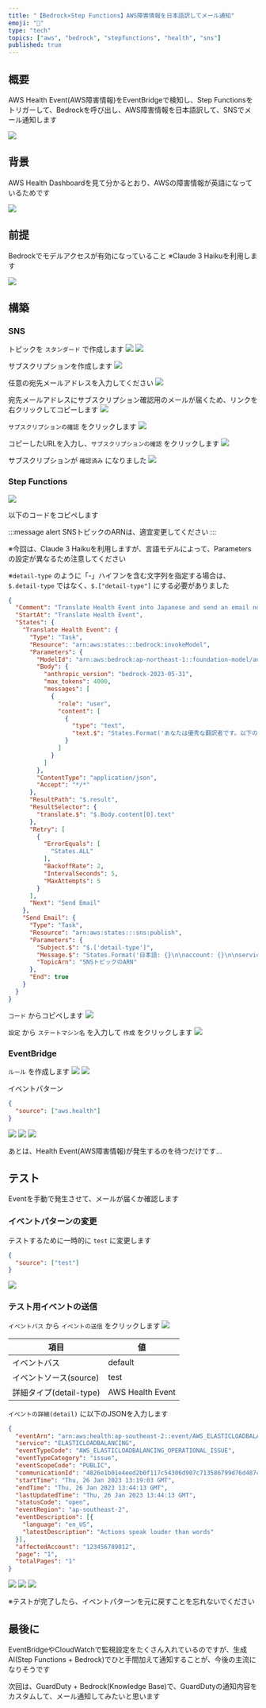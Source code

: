 ```yaml
---
title: "【Bedrock×Step Functions】AWS障害情報を日本語訳してメール通知"
emoji: "🦔"
type: "tech"
topics: ["aws", "bedrock", "stepfunctions", "health", "sns"]
published: true
---
```


## 概要

AWS Health Event(AWS障害情報)をEventBridgeで検知し、Step Functionsをトリガーして、Bedrockを呼び出し、AWS障害情報を日本語訳して、SNSでメール通知します

![](/images/20241117_aws-bedrock-stepfunctions/2.png)

## 背景

AWS Health Dashboardを見て分かるとおり、AWSの障害情報が英語になっているためです

![](/images/20241117_aws-bedrock-stepfunctions/1.png)

## 前提

Bedrockでモデルアクセスが有効になっていること
※Claude 3 Haikuを利用します

![](/images/20241117_aws-bedrock-stepfunctions/3.png)

## 構築

### SNS

トピックを `スタンダード` で作成します
![](/images/20241117_aws-bedrock-stepfunctions/4.png)
![](/images/20241117_aws-bedrock-stepfunctions/5.png)

サブスクリプションを作成します
![](/images/20241117_aws-bedrock-stepfunctions/6.png)

任意の宛先メールアドレスを入力してください
![](/images/20241117_aws-bedrock-stepfunctions/7.png)

宛先メールアドレスにサブスクリプション確認用のメールが届くため、リンクを右クリックしてコピーします
![](/images/20241117_aws-bedrock-stepfunctions/8.png)

`サブスクリプションの確認` をクリックします
![](/images/20241117_aws-bedrock-stepfunctions/9.png)

コピーしたURLを入力し、`サブスクリプションの確認` をクリックします
![](/images/20241117_aws-bedrock-stepfunctions/10.png)

サブスクリプションが `確認済み` になりました
![](/images/20241117_aws-bedrock-stepfunctions/11.png)

### Step Functions

![](/images/20241117_aws-bedrock-stepfunctions/12.png)

以下のコードをコピペします

:::message alert
SNSトピックのARNは、適宜変更してください
:::

※今回は、Claude 3 Haikuを利用しますが、言語モデルによって、Parametersの設定が異なるため注意してください

※`detail-type` のように「-」ハイフンを含む文字列を指定する場合は、`$.detail-type` ではなく、`$.["detail-type"]` にする必要がありました

```json
{
  "Comment": "Translate Health Event into Japanese and send an email notification.",
  "StartAt": "Translate Health Event",
  "States": {
    "Translate Health Event": {
      "Type": "Task",
      "Resource": "arn:aws:states:::bedrock:invokeModel",
      "Parameters": {
        "ModelId": "arn:aws:bedrock:ap-northeast-1::foundation-model/anthropic.claude-3-haiku-20240307-v1:0",
        "Body": {
          "anthropic_version": "bedrock-2023-05-31",
          "max_tokens": 4000,
          "messages": [
            {
              "role": "user",
              "content": [
                {
                  "type": "text",
                  "text.$": "States.Format('あなたは優秀な翻訳者です。以下の英語の文章を適切な日本語に翻訳してください。日本語訳した内容のみ出力してください。\n\n英語:{}\n\n日本語:', $.detail.eventDescription[*].latestDescription)"
                }
              ]
            }
          ]
        },
        "ContentType": "application/json",
        "Accept": "*/*"
      },
      "ResultPath": "$.result",
      "ResultSelector": {
        "translate.$": "$.Body.content[0].text"
      },
      "Retry": [
        {
          "ErrorEquals": [
            "States.ALL"
          ],
          "BackoffRate": 2,
          "IntervalSeconds": 5,
          "MaxAttempts": 5
        }
      ],
      "Next": "Send Email"
    },
    "Send Email": {
      "Type": "Task",
      "Resource": "arn:aws:states:::sns:publish",
      "Parameters": {
        "Subject.$": "$.['detail-type']",
        "Message.$": "States.Format('日本語: {}\n\naccount: {}\n\nservice: {}\n\ntime: {}\n\nregion: {}\n\nresources: {}\n\neventScopeCode: {}\n\n英語: {}', $.result.translate, $.account, $.detail.service, $.time, $.region, $.resources, $.detail.eventScopeCode, $.detail.eventDescription[*].latestDescription)",
        "TopicArn": "SNSトピックのARN"
      },
      "End": true
    }
  }
}
```

`コード` からコピペします
![](/images/20241117_aws-bedrock-stepfunctions/13.png)

`設定` から `ステートマシン名` を入力して `作成` をクリックします
![](/images/20241117_aws-bedrock-stepfunctions/14.png)

### EventBridge

`ルール` を作成します
![](/images/20241117_aws-bedrock-stepfunctions/15.png)
![](/images/20241117_aws-bedrock-stepfunctions/16.png)

イベントパターン

```json
{
  "source": ["aws.health"]
}
```

![](/images/20241117_aws-bedrock-stepfunctions/17.png)
![](/images/20241117_aws-bedrock-stepfunctions/18.png)
![](/images/20241117_aws-bedrock-stepfunctions/19.png)

あとは、Health Event(AWS障害情報)が発生するのを待つだけです…

## テスト

Eventを手動で発生させて、メールが届くか確認します

### イベントパターンの変更

テストするために一時的に `test` に変更します

```json
{
  "source": ["test"]
}
```

![](/images/20241117_aws-bedrock-stepfunctions/20.png)

### テスト用イベントの送信

`イベントバス` から `イベントの送信` をクリックします
![](/images/20241117_aws-bedrock-stepfunctions/21.png)

| 項目 | 値 |
| --- | --- |
| イベントバス | default |
| イベントソース(source) | test |
| 詳細タイプ(detail-type) | AWS Health Event |

`イベントの詳細(detail)` に以下のJSONを入力します

```json
{
  "eventArn": "arn:aws:health:ap-southeast-2::event/AWS_ELASTICLOADBALANCING_API_ISSUE_90353408594353980",
  "service": "ELASTICLOADBALANCING",
  "eventTypeCode": "AWS_ELASTICLOADBALANCING_OPERATIONAL_ISSUE",
  "eventTypeCategory": "issue",
  "eventScopeCode": "PUBLIC",
  "communicationId": "4826e1b01e4eed2b0f117c54306d907c713586799d76d487c9132a40149ac107-1",
  "startTime": "Thu, 26 Jan 2023 13:19:03 GMT",
  "endTime": "Thu, 26 Jan 2023 13:44:13 GMT",
  "lastUpdatedTime": "Thu, 26 Jan 2023 13:44:13 GMT",
  "statusCode": "open",
  "eventRegion": "ap-southeast-2",
  "eventDescription": [{
    "language": "en_US",
    "latestDescription": "Actions speak louder than words"
  }],
  "affectedAccount": "123456789012",
  "page": "1",
  "totalPages": "1"
}
```

![](/images/20241117_aws-bedrock-stepfunctions/22.png)
![](/images/20241117_aws-bedrock-stepfunctions/23.png)
![](/images/20241117_aws-bedrock-stepfunctions/24.png)

※テストが完了したら、イベントパターンを元に戻すことを忘れないでください

## 最後に

EventBridgeやCloudWatchで監視設定をたくさん入れているのですが、生成AI(Step Functions + Bedrock)でひと手間加えて通知することが、今後の主流になりそうです

次回は、GuardDuty + Bedrock(Knowledge Base)で、GuardDutyの通知内容をカスタムして、メール通知してみたいと思います
